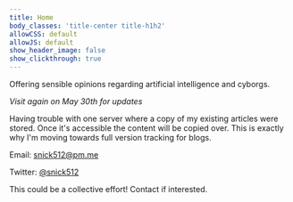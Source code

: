 ```yaml
---
title: Home
body_classes: 'title-center title-h1h2'
allowCSS: default
allowJS: default
show_header_image: false
show_clickthrough: true
---
```


Offering sensible opinions regarding artificial intelligence and cyborgs.

_Visit again on May 30th for updates_

Having trouble with one server where a copy of my existing articles were stored. Once it's accessible the content will be copied over. This is exactly why I'm moving towards full version tracking for blogs.

Email: snick512@pm.me

Twitter: [@snick512](https://twitter.com/snick512)

This could be a collective effort! Contact if interested.